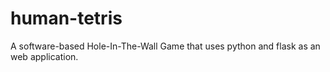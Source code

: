 # human-tetris
A software-based Hole-In-The-Wall Game that uses python and flask as an web application.
